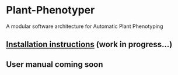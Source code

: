 # Plant-Phenotyper
A modular software architecture for Automatic Plant Phenotyping

## [Installation instructions](https://github.com/ricber/Plant-Phenotyper/wiki/Installation-Instructions) (work in progress...)
## User manual coming soon

